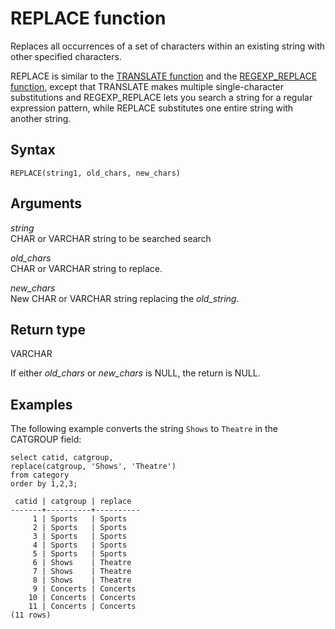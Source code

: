 # REPLACE function<a name="r_REPLACE"></a>

Replaces all occurrences of a set of characters within an existing string with other specified characters\. 

REPLACE is similar to the [TRANSLATE function](r_TRANSLATE.md) and the [REGEXP\_REPLACE function](REGEXP_REPLACE.md), except that TRANSLATE makes multiple single\-character substitutions and REGEXP\_REPLACE lets you search a string for a regular expression pattern, while REPLACE substitutes one entire string with another string\.

## Syntax<a name="r_REPLACE-synopsis"></a>

```
REPLACE(string1, old_chars, new_chars)
```

## Arguments<a name="r_REPLACE-arguments"></a>

 *string*   
CHAR or VARCHAR string to be searched search 

 *old\_chars*   
CHAR or VARCHAR string to replace\. 

 *new\_chars*   
New CHAR or VARCHAR string replacing the *old\_string*\. 

## Return type<a name="r_REPLACE-return-type"></a>

VARCHAR

If either *old\_chars* or *new\_chars* is NULL, the return is NULL\. 

## Examples<a name="r_REPLACE-examples"></a>

The following example converts the string `Shows` to `Theatre` in the CATGROUP field: 

```
select catid, catgroup,
replace(catgroup, 'Shows', 'Theatre')
from category
order by 1,2,3;

 catid | catgroup | replace
-------+----------+----------
     1 | Sports   | Sports
     2 | Sports   | Sports
     3 | Sports   | Sports
     4 | Sports   | Sports
     5 | Sports   | Sports
     6 | Shows    | Theatre
     7 | Shows    | Theatre
     8 | Shows    | Theatre
     9 | Concerts | Concerts
    10 | Concerts | Concerts
    11 | Concerts | Concerts
(11 rows)
```